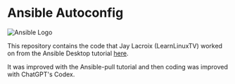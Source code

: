 # Ansible Autoconfig
![Ansible Logo](https://www.learnlinux.tv/wp-content/uploads/2020/12/ansible-e1607524003363.png)

This repository contains the code that Jay Lacroix (LearnLinuxTV) worked on from the Ansible Desktop tutorial [here](https://youtu.be/gIDywsGBqf4).

It was improved with the Ansible-pull tutorial and then coding was improved with ChatGPT's Codex.